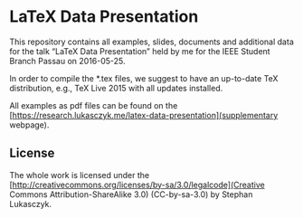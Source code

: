 # LaTeX Data Presentation

This repository contains all examples, slides, documents and additional data for
the talk “LaTeX Data Presentation” held by me for the IEEE Student Branch Passau
on 2016-05-25.

In order to compile the *.tex files, we suggest to have an up-to-date TeX
distribution, e.g., TeX Live 2015 with all updates installed.

All examples as pdf files can be found on the
[https://research.lukasczyk.me/latex-data-presentation](supplementary webpage).

## License

The whole work is licensed under the
[http://creativecommons.org/licenses/by-sa/3.0/legalcode](Creative Commons
Attribution-ShareAlike 3.0) (CC-by-sa-3.0) by Stephan Lukasczyk.

